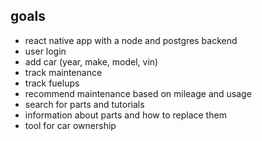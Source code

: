 ## goals

- react native app with a node and postgres backend
- user login
- add car (year, make, model, vin)
- track maintenance
- track fuelups
- recommend maintenance based on mileage and usage
- search for parts and tutorials
- information about parts and how to replace them
- tool for car ownership 
